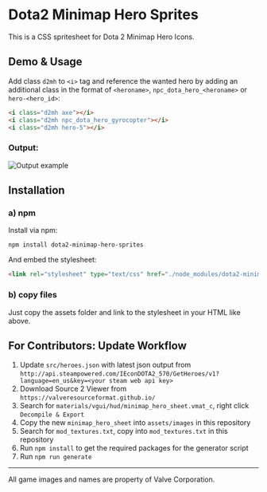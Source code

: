 # Dota2 Minimap Hero Sprites

This is a CSS spritesheet for Dota 2 Minimap Hero Icons.

## Demo & Usage

Add class `d2mh` to `<i>` tag and reference the wanted hero by adding an additional class in the format of `<heroname>`, `npc_dota_hero_<heroname>` or `hero-<hero_id>`:

``` html
<i class="d2mh axe"></i>
<i class="d2mh npc_dota_hero_gyrocopter"></i>
<i class="d2mh hero-5"></i>
```

### Output:

![Output example](example.png)

## Installation

### a) npm

Install via npm:

```
npm install dota2-minimap-hero-sprites
```

And embed the stylesheet:
``` html
<link rel="stylesheet" type="text/css" href="./node_modules/dota2-minimap-hero-sprites/assets/stylesheets/dota2minimapheroes.css">
```

### b) copy files

Just copy the assets folder and link to the stylesheet in your HTML like above.

## For Contributors: Update Workflow

1. Update `src/heroes.json` with latest json output from `http://api.steampowered.com/IEconDOTA2_570/GetHeroes/v1?language=en_us&key=<your steam web api key>`
2. Download Source 2 Viewer from `https://valveresourceformat.github.io/`
3. Search for `materials/vgui/hud/minimap_hero_sheet.vmat_c`, right click `Decompile & Export`
4. Copy the new `minimap_hero_sheet` into `assets/images` in this repository
5. Search for `mod_textures.txt`, copy into `mod_textures.txt` in this repository
6. Run `npm install` to get the required packages for the generator script
7. Run `npm run generate`

----------------

All game images and names are property of Valve Corporation.
